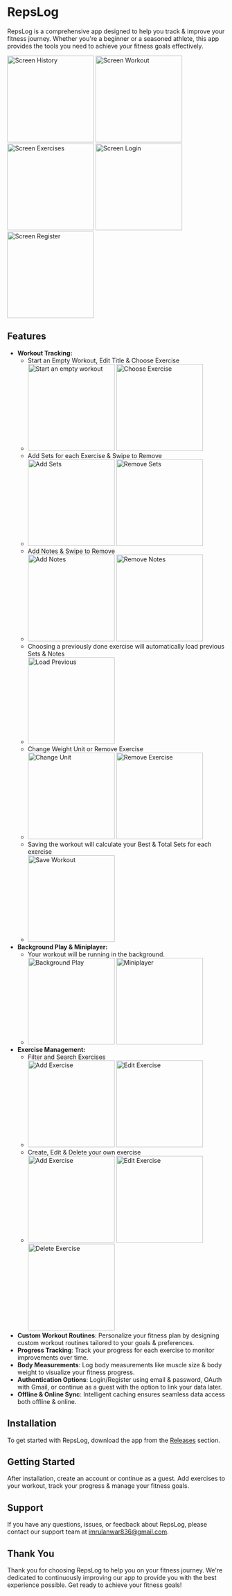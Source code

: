 <h1><strong>RepsLog</strong></h1>

<p>RepsLog is a comprehensive app designed to help you track & improve your fitness journey. Whether you're a beginner or a seasoned athlete, this app provides the tools you need to achieve your fitness goals effectively.</p>
<img src="https://github.com/user-attachments/assets/53b2d34d-15af-4851-86ea-6d2295e9b8b1" alt="Screen History" style="width: 200px;">
<img src="https://github.com/user-attachments/assets/17e03df6-d213-46a3-8a1e-89d2c7a7fb42" alt="Screen Workout" style="width: 200px;">
<img src="https://github.com/user-attachments/assets/62c01380-9f67-4ad7-846e-6545d90e3449" alt="Screen Exercises" style="width: 200px;">
<img src="https://github.com/user-attachments/assets/05ab3163-69d0-41b4-8d09-b9206ef02a5a" alt="Screen Login" style="width: 200px;">
<img src="https://github.com/user-attachments/assets/8ea2925e-e898-4a5b-977e-4b52f2910c82" alt="Screen Register" style="width: 200px;">
<h2><strong>Features</strong></h2>
<ul>
<li><strong>Workout Tracking:</strong>
    <ul>
      <li>Start an Empty Workout, Edit Title & Choose Exercise</li>
       <li>
        <img src="https://github.com/user-attachments/assets/31f9ef8f-16f3-417c-bf85-f54f5d8137f8" alt="Start an empty workout" style="width: 200px;">
        <img src="https://github.com/user-attachments/assets/4f3097c7-3858-40d0-b3b6-45108bc91500" alt="Choose Exercise" style="width: 200px;">
      </li>
      <li>Add Sets for each Exercise & Swipe to Remove</li>
      <li>
        <img src="https://github.com/user-attachments/assets/06fd4296-084e-42ec-912c-b3b96ddf9b11" alt="Add Sets" style="width: 200px;">
        <img src="https://github.com/user-attachments/assets/99608b99-c671-4cb3-a6ab-3f990c25a758" alt="Remove Sets" style="width: 200px;">
      </li>
      <li>Add Notes & Swipe to Remove</li>
      <li>
        <img src="https://github.com/user-attachments/assets/0d8fbf75-4556-45a7-99dd-f5cca310c245" alt="Add Notes" style="width: 200px;">
        <img src="https://github.com/user-attachments/assets/9d287be2-302d-4ee5-850d-043bbdc4e66e" alt="Remove Notes" style="width: 200px;">
      </li>
      <li>Choosing a previously done exercise will automatically load previous Sets & Notes</li>
      <li>
        <img src="https://github.com/user-attachments/assets/b303e5ba-b037-4f36-bedc-60e52dccfd67" alt="Load Previous" style="width: 200px;">
      </li>
      <li>Change Weight Unit or Remove Exercise</li>
      <li>
        <img src="https://github.com/user-attachments/assets/39240504-3768-40d2-bfa0-bc89a394461c" alt="Change Unit" style="width: 200px;">
        <img src="https://github.com/user-attachments/assets/d2762c38-80c1-44ee-9371-aaf804a9fba8" alt="Remove Exercise" style="width: 200px;">
      </li>
      <li>Saving the workout will calculate your Best & Total Sets for each exercise</li>
      <li>
        <img src="https://github.com/user-attachments/assets/4f7227fd-27a7-479a-9626-300063391b8b" alt="Save Workout" style="width: 200px;">
      </li>
    </ul>
</li>
<li><strong>Background Play & Miniplayer: </strong>
    <ul>
      <li>Your workout will be running in the background.</li>
      <li>
         <img src="https://github.com/user-attachments/assets/67473924-390d-449e-ad61-dd35df613498" alt="Background Play" style="width: 200px;">
         <img src="https://github.com/user-attachments/assets/f1740afa-e2f6-4d24-931d-5cb8c236de62" alt="Miniplayer" style="width: 200px;">
      </li>
    </ul>
</li>

<li><strong>Exercise Management:</strong>
    <ul>
      <li>Filter and Search Exercises</li>
       <li>
        <img src="https://github.com/ImrulAnwar/RepsLog/assets/88951453/d346d847-7a47-43e9-87dd-e33e5ce8067b" alt="Add Exercise" style="width: 200px;">
        <img src="https://github.com/ImrulAnwar/RepsLog/assets/88951453/6ad0ffe9-3daf-4522-8556-d05f2d0672c3" alt="Edit Exercise" style="width: 200px;">
      </li>
      <li>Create, Edit & Delete your own exercise</li>
      <li>
        <img src="https://github.com/ImrulAnwar/RepsLog/assets/88951453/94390ab6-f770-4723-b7d1-72416a58e66c" alt="Add Exercise" style="width: 200px;">
        <img src="https://github.com/ImrulAnwar/RepsLog/assets/88951453/1f2137b8-1429-4eb2-9e6f-a7185337fd03" alt="Edit Exercise" style="width: 200px;">
        <img src="https://github.com/ImrulAnwar/RepsLog/assets/88951453/31434f99-e73c-445a-9360-26cc4e50e169" alt="Delete Exercise" style="width: 200px;">
      </li>
    </ul>
</li>

<li><strong>Custom Workout Routines</strong>: Personalize your fitness plan by designing custom workout routines tailored to your goals & preferences.</li>

<li><strong>Progress Tracking</strong>: Track your progress for each exercise to monitor improvements over time.</li>

<li><strong>Body Measurements</strong>: Log body measurements like muscle size & body weight to visualize your fitness progress.</li>

<li><strong>Authentication Options</strong>: Login/Register using email & password, OAuth with Gmail, or continue as a guest with the option to link your data later.</li>

<li><strong>Offline & Online Sync</strong>: Intelligent caching ensures seamless data access both offline & online.</li>
</ul>

<h2><strong>Installation</strong></h2>

<p>To get started with RepsLog, download the app from the <a href="https://github.com/ImrulAnwar/RepsLog/releases">Releases</a> section.</p>

<h2><strong>Getting Started</strong></h2>

<p>After installation, create an account or continue as a guest. Add exercises to your workout, track your progress & manage your fitness goals.</p>

<h2><strong>Support</strong></h2>

<p>If you have any questions, issues, or feedback about RepsLog, please contact our support team at <a href="imrulanwar836@gmail.com">imrulanwar836@gmail.com</a>.</p>

<h2><strong>Thank You</strong></h2>

<p>Thank you for choosing RepsLog to help you on your fitness journey. We're dedicated to continuously improving our app to provide you with the best experience possible. Get ready to achieve your fitness goals!</p>
